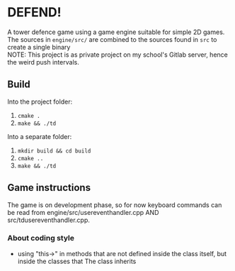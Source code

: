 # DEFEND!
A tower defence game using a game engine suitable for simple 2D games.  
The sources in `engine/src/` are combined to the sources found in `src` to create a single binary  
NOTE: This project is as private project on my school's Gitlab server, hence the weird push intervals.  

## Build
Into the project folder:  
1. `cmake .`  
2. `make && ./td`  

Into a separate folder:  
1. `mkdir build && cd build`  
2. `cmake ..`  
3. `make && ./td`  

## Game instructions
The game is on development phase, so for now keyboard commands can be read
from engine/src/usereventhandler.cpp AND src/tdusereventhandler.cpp.  

### About coding style
* using "this->" in methods that are not defined inside the class itself, but inside the classes that The class inherits


